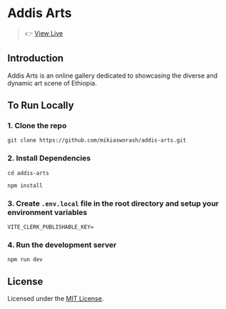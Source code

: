 # Addis Arts

> 👉 [View Live](https://addis-arts.vercel.app/)

## Introduction

Addis Arts is an online gallery dedicated to showcasing the diverse and dynamic art scene of Ethiopia.

## To Run Locally

### 1. Clone the repo

```
git clone https://github.com/mikiasworash/addis-arts.git
```

### 2. Install Dependencies

```
cd addis-arts

npm install
```

### 3. Create `.env.local` file in the root directory and setup your environment variables

```
VITE_CLERK_PUBLISHABLE_KEY=
```

### 4. Run the development server

```
npm run dev
```

## License

Licensed under the [MIT License](https://opensource.org/licenses/MIT).
